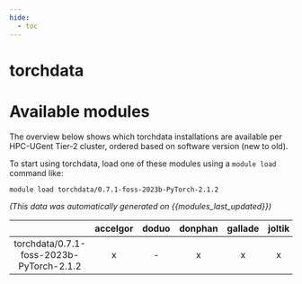 ```yaml
---
hide:
  - toc
---
```


torchdata
=========

# Available modules


The overview below shows which torchdata installations are available per HPC-UGent Tier-2 cluster, ordered based on software version (new to old).

To start using torchdata, load one of these modules using a `module load` command like:

```shell
module load torchdata/0.7.1-foss-2023b-PyTorch-2.1.2
```

*(This data was automatically generated on {{modules_last_updated}})*  

| |accelgor|doduo|donphan|gallade|joltik|shinx|
| :---: | :---: | :---: | :---: | :---: | :---: | :---: |
|torchdata/0.7.1-foss-2023b-PyTorch-2.1.2|x|-|x|x|x|x|
